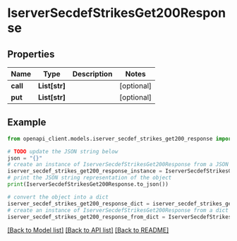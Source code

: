 # IserverSecdefStrikesGet200Response


## Properties

Name | Type | Description | Notes
------------ | ------------- | ------------- | -------------
**call** | **List[str]** |  | [optional] 
**put** | **List[str]** |  | [optional] 

## Example

```python
from openapi_client.models.iserver_secdef_strikes_get200_response import IserverSecdefStrikesGet200Response

# TODO update the JSON string below
json = "{}"
# create an instance of IserverSecdefStrikesGet200Response from a JSON string
iserver_secdef_strikes_get200_response_instance = IserverSecdefStrikesGet200Response.from_json(json)
# print the JSON string representation of the object
print(IserverSecdefStrikesGet200Response.to_json())

# convert the object into a dict
iserver_secdef_strikes_get200_response_dict = iserver_secdef_strikes_get200_response_instance.to_dict()
# create an instance of IserverSecdefStrikesGet200Response from a dict
iserver_secdef_strikes_get200_response_from_dict = IserverSecdefStrikesGet200Response.from_dict(iserver_secdef_strikes_get200_response_dict)
```
[[Back to Model list]](../README.md#documentation-for-models) [[Back to API list]](../README.md#documentation-for-api-endpoints) [[Back to README]](../README.md)



